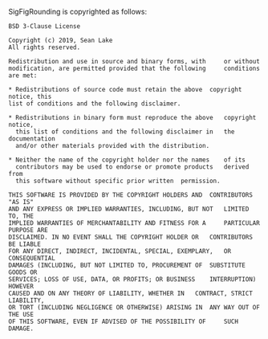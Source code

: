 SigFigRounding is copyrighted as follows:

	BSD 3-Clause License

	Copyright (c) 2019, Sean Lake
	All rights reserved.

	Redistribution and use in source and binary forms, with 	or without
	modification, are permitted provided that the following 	conditions are met:

	* Redistributions of source code must retain the above 	copyright notice, this
  	list of conditions and the following disclaimer.

	* Redistributions in binary form must reproduce the above 	copyright notice,
	  this list of conditions and the following disclaimer in 	the documentation
	  and/or other materials provided with the distribution.

	* Neither the name of the copyright holder nor the names 	of its
	  contributors may be used to endorse or promote products 	derived from
	  this software without specific prior written 	permission.

	THIS SOFTWARE IS PROVIDED BY THE COPYRIGHT HOLDERS AND 	CONTRIBUTORS "AS IS"
	AND ANY EXPRESS OR IMPLIED WARRANTIES, INCLUDING, BUT NOT 	LIMITED TO, THE
	IMPLIED WARRANTIES OF MERCHANTABILITY AND FITNESS FOR A 	PARTICULAR PURPOSE ARE
	DISCLAIMED. IN NO EVENT SHALL THE COPYRIGHT HOLDER OR 	CONTRIBUTORS BE LIABLE
	FOR ANY DIRECT, INDIRECT, INCIDENTAL, SPECIAL, EXEMPLARY, 	OR CONSEQUENTIAL
	DAMAGES (INCLUDING, BUT NOT LIMITED TO, PROCUREMENT OF 	SUBSTITUTE GOODS OR
	SERVICES; LOSS OF USE, DATA, OR PROFITS; OR BUSINESS 	INTERRUPTION) HOWEVER
	CAUSED AND ON ANY THEORY OF LIABILITY, WHETHER IN 	CONTRACT, STRICT LIABILITY,
	OR TORT (INCLUDING NEGLIGENCE OR OTHERWISE) ARISING IN 	ANY WAY OUT OF THE USE
	OF THIS SOFTWARE, EVEN IF ADVISED OF THE POSSIBILITY OF 	SUCH DAMAGE.
